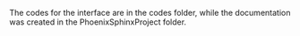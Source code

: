 The codes for the interface are in the codes folder, while the documentation was created in the PhoenixSphinxProject folder.
